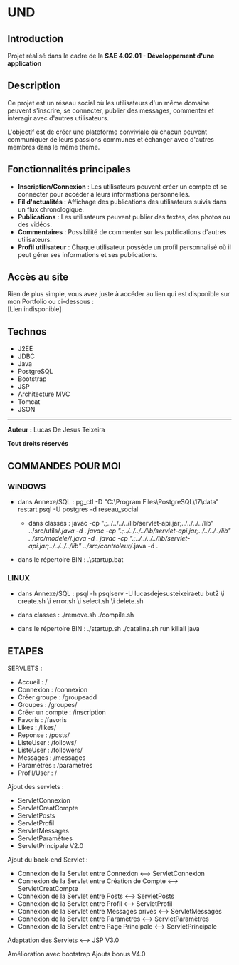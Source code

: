 # UND

## Introduction

Projet réalisé dans le cadre de la **SAE 4.02.01 - Développement d'une application**

## Description

Ce projet est un réseau social où les utilisateurs d'un même domaine peuvent s'inscrire, se connecter, publier des messages, commenter et interagir avec d'autres utilisateurs. 

L'objectif est de créer une plateforme conviviale où chacun peuvent communiquer de leurs passions communes et échanger avec d'autres membres dans le même thème.

## Fonctionnalités principales

- **Inscription/Connexion** : Les utilisateurs peuvent créer un compte et se connecter pour accéder à leurs informations personnelles.
- **Fil d'actualités** : Affichage des publications des utilisateurs suivis dans un flux chronologique.
- **Publications** : Les utilisateurs peuvent publier des textes, des photos ou des vidéos.
- **Commentaires** : Possibilité de commenter sur les publications d'autres utilisateurs.
- **Profil utilisateur** : Chaque utilisateur possède un profil personnalisé où il peut gérer ses informations et ses publications.

## Accès au site

Rien de plus simple, vous avez juste à accéder au lien qui est disponible sur mon Portfolio ou ci-dessous :  \
[Lien indisponible]

## Technos

- J2EE
- JDBC
- Java
- PostgreSQL
- Bootstrap
- JSP
- Architecture MVC
- Tomcat
- JSON

---

**__Auteur :__** Lucas De Jesus Teixeira

**Tout droits réservés**

## COMMANDES POUR MOI 

### WINDOWS
- dans Annexe/SQL : 
pg_ctl -D "C:\Program Files\PostgreSQL\17\data" restart
psql -U postgres -d reseau_social

    - dans classes : 
    javac -cp ".;../../../../lib/servlet-api.jar;../../../../lib" ../src/utils/*.java -d .
    javac -cp ".;../../../../lib/servlet-api.jar;../../../../lib" ../src/modele/*/*.java -d .
    javac -cp ".;../../../../lib/servlet-api.jar;../../../../lib" ../src/controleur/*.java -d .

- dans le répertoire BIN : 
.\startup.bat

### LINUX
- dans Annexe/SQL : 
psql -h psqlserv -U lucasdejesusteixeiraetu but2
\i create.sh
\i error.sh
\i select.sh
\i delete.sh

- dans classes :
./remove.sh
./compile.sh

- dans le répertoire BIN : 
./startup.sh
./catalina.sh run
killall java

## ETAPES

SERVLETS :
- Accueil : /
- Connexion : /connexion
- Créer groupe : /groupeadd
- Groupes : /groupes/<gid>
- Créer un compte : /inscription
- Favoris : /favoris
- Likes : /likes/<pid>
- Reponse : /posts/<pid>
- ListeUser : /follows/<uid>
- ListeUser : /followers/<uid>
- Messages : /messages
- Paramètres : /parametres
- Profil/User : /<uid>

Ajout des servlets :
- ServletConnexion
- ServletCreatCompte
- ServletPosts
- ServletProfil
- ServletMessages
- ServletParamètres
- ServletPrincipale
V2.0

Ajout du back-end Servlet :
- Connexion de la Servlet entre Connexion <--> ServletConnexion
- Connexion de la Servlet entre Création de Compte <--> ServletCreatCompte
- Connexion de la Servlet entre Posts <--> ServletPosts
- Connexion de la Servlet entre Profil <--> ServletProfil
- Connexion de la Servlet entre Messages privés <--> ServletMessages
- Connexion de la Servlet entre Paramètres <--> ServletParamètres
- Connexion de la Servlet entre Page Principale <--> ServletPrincipale

Adaptation des Servlets <--> JSP
V3.0

Amélioration avec bootstrap
Ajouts bonus
V4.0